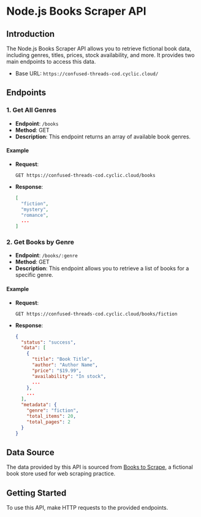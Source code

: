 # Node.js Books Scraper API

## Introduction

The Node.js Books Scraper API allows you to retrieve fictional book data, including genres, titles, prices, stock availability, and more. It provides two main endpoints to access this data.

- Base URL: `https://confused-threads-cod.cyclic.cloud/`

## Endpoints

### 1. Get All Genres

- **Endpoint**: `/books`
- **Method**: GET
- **Description**: This endpoint returns an array of available book genres.

#### Example

- **Request**:
  ```http
  GET https://confused-threads-cod.cyclic.cloud/books
  ```

- **Response**:
  ```json
  [
    "fiction",
    "mystery",
    "romance",
    ...
  ]
  ```

### 2. Get Books by Genre

- **Endpoint**: `/books/:genre`
- **Method**: GET
- **Description**: This endpoint allows you to retrieve a list of books for a specific genre.

#### Example

- **Request**:
  ```http
  GET https://confused-threads-cod.cyclic.cloud/books/fiction
  ```

- **Response**:
  ```json
  {
    "status": "success",
    "data": [
      {
        "title": "Book Title",
        "author": "Author Name",
        "price": "$19.99",
        "availability": "In stock",
        ...
      },
      ...
    ],
    "metadata": {
      "genre": "fiction",
      "total_items": 20,
      "total_pages": 2
    }
  }
  ```

## Data Source

The data provided by this API is sourced from [Books to Scrape](https://books.toscrape.com/), a fictional book store used for web scraping practice.

## Getting Started

To use this API, make HTTP requests to the provided endpoints. 

